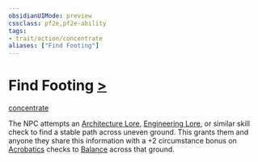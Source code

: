 ```yaml
---
obsidianUIMode: preview
cssclass: pf2e,pf2e-ability
tags:
- trait/action/concentrate
aliases: ["Find Footing"]
---
```

# Find Footing [>](chapter-9-playing-the-game.md#Actions "Single Action")
[concentrate](concentrate.md)  

The NPC attempts an [Architecture Lore](../../compendium/skills.md#Lore), [Engineering Lore](../../compendium/skills.md#Lore), or similar skill check to find a stable path across uneven ground. This grants them and anyone they share this information with a +2 circumstance bonus on [Acrobatics](../../compendium/skills.md#Acrobatics) checks to [Balance](balance.md) across that ground.